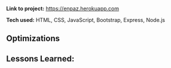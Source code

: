 




**Link to project:** https://enpaz.herokuapp.com <br>


**Tech used:** HTML, CSS, JavaScript, Bootstrap, Express, Node.js





## Optimizations



## Lessons Learned:



